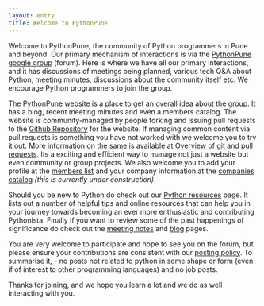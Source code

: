 ```yaml
---
layout: entry
title: Welcome to PythonPune
---
```

Welcome to PythonPune, the community of Python programmers in Pune and beyond. Our primary mechanism of interactions is via the [PythonPune google group](http://groups.google.com/group/PythonPune) (forum). Here is where we have all our primary interactions, and it has discussions of meetings being planned, various tech Q&A about Python, meeting minutes, discussions about the community itself etc. We encourage Python programmers to join the group. 

The [PythonPune website](http://pune.python.org.in) is a place to get an overall idea about the group. It has a blog, recent meeting minutes and even a members catalog. The website is community-managed by people forking and issuing pull requests to the [Github Repository](https://github.com/pythonpune/pythonpune.github.com) for the website. If managing common content via pull requests is something you have not worked with we welcome you to try it out. More information on the same is available at [Overview of git and pull requests](/pages/git-and-pull-requests.html). Its a exciting and efficient way to manage not just a website but even community or group projects. We also welcome you to add your profile at the [members list](http://pune.python.org.in/members/) and your company information at the [companies catalog](http://pune.python.org.in/companies) _(this is currently under construction)_. 

Should you be new to Python do check out our [Python resources](http://pune.python.org.in/pages/python-resources.html) page. It lists out a number of helpful tips and online resources that can help you in your journey towards becoming an ever more enthusiastic and contributing Pythonista. Finally if you want to review some of the past happenings of significance do check out the [meeting notes](http://pune.python.org.in/meetings) and [blog](http://pune.python.org.in/blog) pages. 

You are very welcome to participate and hope to see you on the forum, but please ensure your contributions are consistent with our [posting policy](http://pune.python.org.in/pages/posting-policy.html). To summarise it, - no posts not related to python in some shape or form (even if of interest to other programming languages) and no job posts. 

Thanks for joining, and we hope you learn a lot and we do as well interacting with you.
